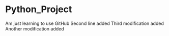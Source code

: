 # Python_Project
Am just learning to use GitHub
Second line added
Third modification added
Another modification added
